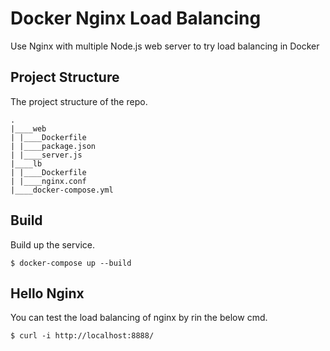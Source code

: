 # Docker Nginx Load Balancing
Use Nginx with multiple Node.js web server to try load balancing in Docker

## Project Structure
The project structure of the repo.
```
.
|____web
| |____Dockerfile
| |____package.json
| |____server.js
|____lb
| |____Dockerfile
| |____nginx.conf
|____docker-compose.yml
```

## Build
Build up the service.
```
$ docker-compose up --build
```

## Hello Nginx
You can test the load balancing of nginx by rin the below cmd.
```
$ curl -i http://localhost:8888/
```
